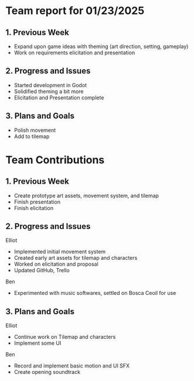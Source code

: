 # Team report for 01/23/2025

## 1. Previous Week
* Expand upon game ideas with theming (art direction, setting, gameplay)
* Work on requirements elicitation and presentation

## 2. Progress and Issues
* Started development in Godot
* Solidified theming a bit more
* Elicitation and Presentation complete
## 3. Plans and Goals
* Polish movement
* Add to tilemap


# Team Contributions

## 1. Previous Week
* Create prototype art assets, movement system, and tilemap
* Finish presentation
* Finish elicitation

## 2. Progress and Issues
Elliot
* Implemented initial movement system
* Created early art assets for tilemap and characters
* Worked on elicitation and proposal
* Updated GitHub, Trello

Ben
* Experimented with music softwares, settled on Bosca Ceoil for use


## 3. Plans and Goals
Elliot
* Continue work on Tilemap and characters
* Implement some UI

Ben
* Record and implement basic motion and UI SFX
* Create opening soundtrack